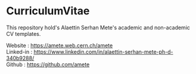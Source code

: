 # CurriculumVitae
This repository hold's Alaettin Serhan Mete's academic and non-academic CV templates.

Website   : https://amete.web.cern.ch/amete  
Linked-in : https://www.linkedin.com/in/alaettin-serhan-mete-ph-d-340b9288/  
Github    : https://github.com/amete  
